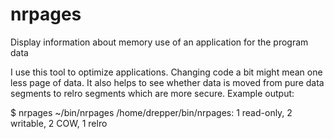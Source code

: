 # nrpages
Display information about memory use of an application for the program data

I use this tool to optimize applications.  Changing code a bit might mean
one less page of data.  It also helps to see whether data is moved from
pure data segments to relro segments which are more secure.  Example output:

  $ nrpages ~/bin/nrpages 
       /home/drepper/bin/nrpages:    1 read-only,    2 writable,     2 COW,     1 relro

